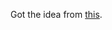 Got the idea from [this](https://www.youtube.com/watch?v=dzcsCZXmYzo&list=PLkeaG1zpPTHhXOfy-mFbdqd1Zz4GnjcpC&index=62).

